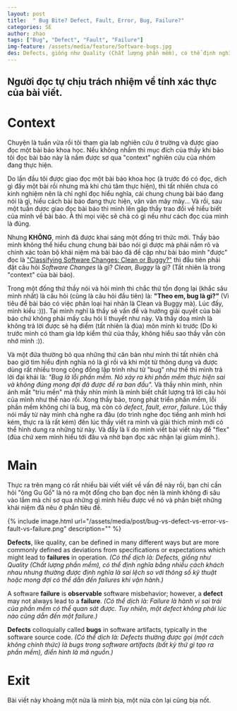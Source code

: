 ```yaml
---
layout: post
title:  " Bug Bite? Defect, Fault, Error, Bug, Failure?"
categories: SE
author: zhao
tags: ["Bug", "Defect", "Fault", "Failure"]
img-feature: /assets/media/feature/Software-bugs.jpg
des: Defects, giống như Quality (Chất lượng phần mềm), có thể định nghĩa bằng nhiều cách khách nhau nhưng thường được định nghĩa là sai lệch so với thông số kỹ thuật hoặc mong đợi có thể dẫn đến failures khi vận hành.
---
```


## Người đọc tự chịu trách nhiệm về tính xác thực của bài viết.

# Context
Chuyện là tuần vừa rồi tôi tham gia lab nghiên cứu ở trường và được giao đọc một bài báo khoa học. Nếu không nhầm thì mục đích của thầy khi bảo tôi đọc bài báo này là nắm được sơ qua "context" nghiên cứu của nhóm đang thực hiện. 

Do lần đầu tôi được giao đọc một bài báo khoa học (à trước đó có đọc, dịch gì đấy một bài rồi nhưng mà khi chú tâm thực hiện), thì tất nhiên chưa có kinh nghiệm nên là chỉ nghĩ đọc hiểu nghĩa, cái chung chung bài báo đang nói là gì, hiểu cách bài báo đang thực hiện, vân vân mây mây... Và rồi, sau một tuần được giao đọc bài báo thì mình lên gặp thầy trao đổi về hiểu biết của mình về bài báo. À thì mọi việc sẽ chả có gì nếu như cách đọc của mình là đúng. 

Nhưng **KHÔNG**, mình đã được khai sáng một đống tri thức mới. Thầy bảo mình không thể hiểu chung chung bài báo nói gì được mà phải nắm rõ và chính xác toàn bộ khái niệm mà bài báo đã đề cập như bài báo mình "được" đọc là ["Classifying Software Changes: Clean or Buggy?"](https://ieeexplore.ieee.org/document/4408585?denied=) thì đầu tiên phải đặt câu hỏi *Software Changes* là gì? *Clean, Buggy* là gì? (Tất nhiên là trong "context" của bài báo). 

Trong một đống thứ thầy nói và hỏi mình thì chắc thứ tồn đọng lại (khắc sâu mình nhất) là câu hỏi (cũng là câu hỏi đầu tiên) là: **"Theo em, bug là gì?"** (Vì tiêu đề bài báo có việc phân loại hai nhãn là Clean và Buggy mà). Lúc đấy, mình kiểu :))). Tại mình nghĩ là thầy sẽ vấn đề và hướng giải quyết của bài báo chứ không phải mấy câu hỏi lí thuyết như này. Và thầy doạ mình là không trả lời được sẽ hạ điểm (tất nhiên là đùa) môn mình kì trước (Do kì trước mình có tham gia lớp kiểm thử của thầy, không hiểu sao thầy vẫn còn nhớ mình :)). 

Và một đứa thường bỏ qua những thứ căn bản như mình thì tất nhiên chả bao giờ tìm hiểu định nghĩa nó là gì rồi và khi một từ thông dụng và được dùng rất nhiều trong cộng đồng lập trình như từ "bug" như thế thì mình trả lời đại khái là: *"Bug là lỗi phần mềm. Nó xảy ra khi phần mềm thực hiện sai và không đúng mong đợi đã được đề ra ban đầu".* Và thầy nhìn mình, nhìn ánh mắt "trìu mến" mà thầy nhìn mình là mình biết chất lượng trả lời câu hỏi của mình như thế nào rồi. Xong thầy bảo, trong phát triển phần mềm, lỗi phần mềm không chỉ là bug, mà còn có *defect*, *fault*, *error*, *failure*. Lúc thầy nói mấy từ này mình chả nghe ra đâu (do trình nghe đọc tiếng anh mình hơi kém, thực ra là rất kém) đến lúc thầy viết ra mình và giải thích mình mới có thể hình dung ra những từ này. Và đấy là lí do mình viết bài viết này để "flex" (đùa chứ xem mình hiểu tới đâu và nhờ bạn đọc xác nhận lại giùm mình.).

# Main
Thực ra trên mạng có rất nhiều bài viết viết về vấn đề này rồi, bạn chỉ cần hỏi "ông Gu Gồ" là nó ra một đống cho bạn đọc nên là mình không đi sâu vào lắm mà chỉ sơ qua những gì mình hiểu được về nó và phân biệt những khái niệm đã nêu ở phần tiêu đề.

{% include image.html url="/assets/media/post/bug-vs-defect-vs-error-vs-fault-vs-failure.png" description="" %}

**Defects**, like quality, can be defined in many different ways but are more commonly defined as deviations from specifications or expectations which might lead to **failures** in operation. *(Có thể dịch là: Defects, giống như Quality (Chất lượng phần mềm), có thể định nghĩa bằng nhiều cách khách nhau nhưng thường được định nghĩa là sai lệch so với thông số kỹ thuật hoặc mong đợi có thể dẫn đến failures khi vận hành.)*

A software **failure** is **observable** software misbehavior; however, a **defect** may not always lead to a **failure**. *(Có thể dịch là: Failure là hành vi sai trái của phần mềm có thể quan sát được. Tuy nhiên, một defect không phải lúc nào cũng dẫn đến một failure.)*

**Defects** colloquially called **bugs** in software artifacts, typically in the software source code. *(Có thể dịch là: Defects thường được gọi (một cách không chính thức) là bugs trong software artifacts (bất kỳ thứ gì tạo ra phần mềm), điển hình là mã nguồn.)*

# Exit
Bài viết này khoảng một nửa là mình bịa, một nửa còn lại cũng bịa nốt.
